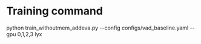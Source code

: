 # Training command
python train_withoutmem_addeva.py --config configs/vad_baseline.yaml --gpu 0,1,2,3
lyx